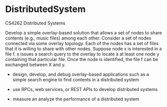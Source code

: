 # DistributedSystem
CS4262 Distributed Systems

Develop a simple overlay-based solution that allows a set of nodes to share contents (e.g., music files) among each other. Consider a set of nodes connected via some overlay topology. Each of the nodes has a set of files that it is willing to share with other nodes. Suppose node x is interested in a file f. x issues a  search query to the overlay to locate a at least one node y containing that particular file. Once the node is identified, the file f can be exchanged between X and y.

* design, develop, and debug overlay-based applications such as a simple search engine to find contents in a distributed system

* use RPCs, web services, or REST APIs to develop distributed systems

* measure an analyze the performance of a distributed system
